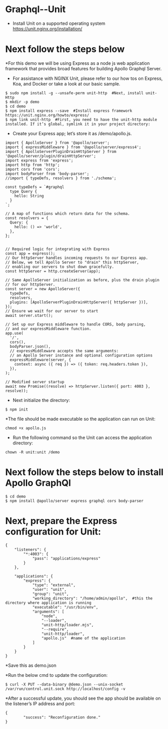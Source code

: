# Graphql--Unit
* Install Unit on a supported operating system  https://unit.nginx.org/installation/
 
# Next follow the steps below 
*For this demo we will be using Express as a node js web application framework that provides broad features for building Apollo Graphql Server.

* For assistance with NGINX Unit, please refer to our how tos on Express, Koa, and Docker or take a look at our basic sample.
```
$ sudo npm install -g --unsafe-perm unit-http  #Next, install unit-Http
$ mkdir -p demo
$ cd demo
$ npm install express --save  #Install express framework  https://unit.nginx.org/howto/express/ 
$ npm link unit-http  #First, you need to have the unit-http module installed. If it’s global, symlink it in your project directory:
```
* Create your Express app; let’s store it as /demo/apollo.js.

```
import { ApolloServer } from '@apollo/server';
import { expressMiddleware } from '@apollo/server/express4';
import { ApolloServerPluginDrainHttpServer } from '@apollo/server/plugin/drainHttpServer';        
import express from 'express';
import http from 'http';
import cors from 'cors';
import bodyParser from 'body-parser';
//import { typeDefs, resolvers } from './schema';

const typeDefs = `#graphql
  type Query {
    hello: String
  }
`;

// A map of functions which return data for the schema.
const resolvers = {
  Query: {
    hello: () => 'world',
  },
};


// Required logic for integrating with Express
const app = express();
// Our httpServer handles incoming requests to our Express app.
// Below, we tell Apollo Server to "drain" this httpServer,
// enabling our servers to shut down gracefully.
const httpServer = http.createServer(app);

// Same ApolloServer initialization as before, plus the drain plugin
// for our httpServer.
const server = new ApolloServer({
  typeDefs,
  resolvers,
  plugins: [ApolloServerPluginDrainHttpServer({ httpServer })],
});
// Ensure we wait for our server to start
await server.start();

// Set up our Express middleware to handle CORS, body parsing,
// and our expressMiddleware function.
app.use(
  '/',
  cors(),
  bodyParser.json(),
  // expressMiddleware accepts the same arguments:
  // an Apollo Server instance and optional configuration options
  expressMiddleware(server, {
    context: async ({ req }) => ({ token: req.headers.token }),
  }),
);

// Modified server startup
await new Promise((resolve) => httpServer.listen({ port: 4003 }, resolve));

```
*  Next  initialize the directory:
```
$ npm init
```

*The file should be made executable so the application can run on Unit:

```
chmod +x apollo.js
```
* Run the following command so the Unit can access the application directory:

```
chown -R unit:unit /demo
```


# Next follow the steps below to install Apollo GraphQl
```
$ cd demo
$ npm install @apollo/server express graphql cors body-parser

```

# Next, prepare the Express configuration for Unit:

```
{
    "listeners": {
        "*:4003": {
            "pass": "applications/express"
        }
    },

    "applications": {
        "express": {
            "type": "external",
            "user": "unit",
            "group": "unit",
            "working_directory": "/home/admin/apollo",  #this the directory where application is running 
            "executable": "/usr/bin/env",
            "arguments": [
                "node",
                "--loader",
                "unit-http/loader.mjs",
                "--require",
                "unit-http/loader",
                "apollo.js"  #name of the application
            ]
        }
    }
}
```
*Save this as demo.json


*Run the below cmd to update the configuration: 

```
$ curl -X PUT --data-binary @demo.json --unix-socket   /var/run/control.unit.sock http://localhost/config -v
```
*After a successful update, you should see the app should be available on the listener’s IP address and port:

```
{
        "success": "Reconfiguration done."
}

```





